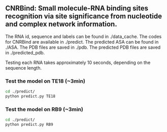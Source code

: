 ## CNRBind: Small molecule-RNA binding sites recognition via site significance from nucleotide and complex network information. 

The RNA id, sequence and labels can be found in ./data_cache.
The codes for CNRBind are available in ./predict.
The predicted ASA can be found in ./ASA.
The PDB files are saved in ./pdb.
The predicted PDB files are saved in ./predicted_pdb.

Testing each RNA takes approximately 10 seconds, depending on the sequence length.

### Test the model on TE18 (~3min)

```bash
cd ./predict/
python predict.py TE18
```
### Test the model on RB9 (~3min)
```bash
cd ./predict/
python predict.py RB9
```
